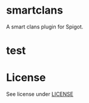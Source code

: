 # smartclans
A smart clans plugin for Spigot.

# test

# License
See license under [LICENSE](https://github.com/Goldmensch/smartclans/blob/d44c006b2a0a98e332d5d85e2238cc2847e35746/LICENSE) 
